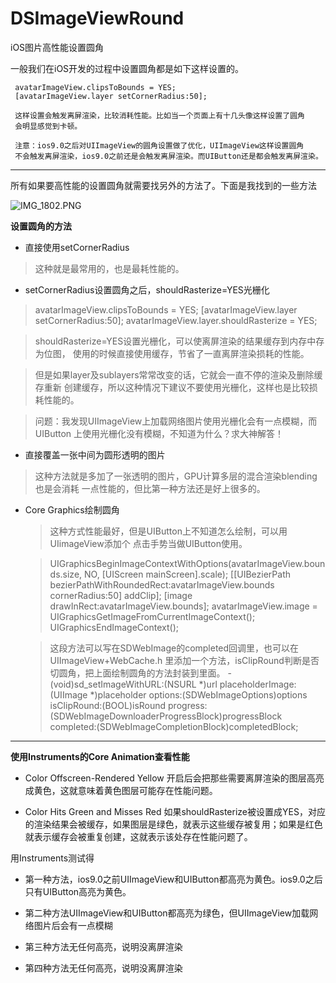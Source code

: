 # DSImageViewRound
iOS图片高性能设置圆角

一般我们在iOS开发的过程中设置圆角都是如下这样设置的。

     avatarImageView.clipsToBounds = YES;
     [avatarImageView.layer setCornerRadius:50];
     
     这样设置会触发离屏渲染，比较消耗性能。比如当一个页面上有十几头像这样设置了圆角
     会明显感觉到卡顿。
     
     注意：ios9.0之后对UIImageView的圆角设置做了优化，UIImageView这样设置圆角
     不会触发离屏渲染，ios9.0之前还是会触发离屏渲染。而UIButton还是都会触发离屏渲染。

------

所有如果要高性能的设置圆角就需要找另外的方法了。下面是我找到的一些方法

![IMG_1802.PNG](http://upload-images.jianshu.io/upload_images/101810-a4dbf287a34ed2f4.PNG?imageMogr2/auto-orient/strip%7CimageView2/2/w/1240)


**设置圆角的方法**

- 直接使用setCornerRadius

> 这种就是最常用的，也是最耗性能的。

- setCornerRadius设置圆角之后，shouldRasterize=YES光栅化

> avatarImageView.clipsToBounds = YES;
      [avatarImageView.layer setCornerRadius:50];
      avatarImageView.layer.shouldRasterize = YES;
      
> shouldRasterize=YES设置光栅化，可以使离屏渲染的结果缓存到内存中存为位图，
      使用的时候直接使用缓存，节省了一直离屏渲染损耗的性能。

> 但是如果layer及sublayers常常改变的话，它就会一直不停的渲染及删除缓存重新
      创建缓存，所以这种情况下建议不要使用光栅化，这样也是比较损耗性能的。

> 问题：我发现UIImageView上加载网络图片使用光栅化会有一点模糊，而UIButton
      上使用光栅化没有模糊，不知道为什么？求大神解答！


- 直接覆盖一张中间为圆形透明的图片

> 这种方法就是多加了一张透明的图片，GPU计算多层的混合渲染blending也是会消耗
     一点性能的，但比第一种方法还是好上很多的。

- Core Graphics绘制圆角

    > 这种方式性能最好，但是UIButton上不知道怎么绘制，可以用UIimageView添加个
      点击手势当做UIButton使用。

    > UIGraphicsBeginImageContextWithOptions(avatarImageView.bounds.size, NO, [UIScreen mainScreen].scale);
      [[UIBezierPath bezierPathWithRoundedRect:avatarImageView.bounds cornerRadius:50] addClip];
      [image drawInRect:avatarImageView.bounds];
      avatarImageView.image = UIGraphicsGetImageFromCurrentImageContext();
      UIGraphicsEndImageContext();

    > 这段方法可以写在SDWebImage的completed回调里，也可以在UIImageView+WebCache.h
      里添加一个方法，isClipRound判断是否切圆角，把上面绘制圆角的方法封装到里面。
      - (void)sd_setImageWithURL:(NSURL *)url placeholderImage:(UIImage *)placeholder options:(SDWebImageOptions)options isClipRound:(BOOL)isRound progress:(SDWebImageDownloaderProgressBlock)progressBlock completed:(SDWebImageCompletionBlock)completedBlock;
      
-------

**使用Instruments的Core Animation查看性能**
- Color Offscreen-Rendered Yellow
开启后会把那些需要离屏渲染的图层高亮成黄色，这就意味着黄色图层可能存在性能问题。

- Color Hits Green and Misses Red
如果shouldRasterize被设置成YES，对应的渲染结果会被缓存，如果图层是绿色，就表示这些缓存被复用；如果是红色就表示缓存会被重复创建，这就表示该处存在性能问题了。

用Instruments测试得
- 第一种方法，ios9.0之前UIImageView和UIButton都高亮为黄色。ios9.0之后只有UIButton高亮为黄色。

- 第二种方法UIImageView和UIButton都高亮为绿色，但UIImageView加载网络图片后会有一点模糊

- 第三种方法无任何高亮，说明没离屏渲染

- 第四种方法无任何高亮，说明没离屏渲染
